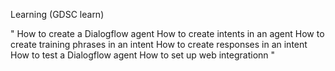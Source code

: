 Learning (GDSC learn)

" How to create a Dialogflow agent
How to create intents in an agent
How to create training phrases in an intent
How to create responses in an intent
How to test a Dialogflow agent
How to set up web integrationn "
